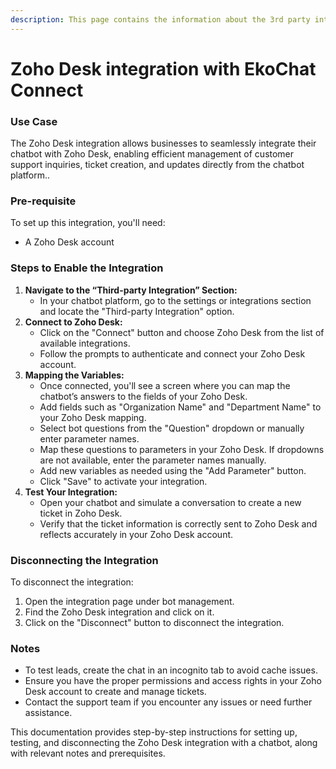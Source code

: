 ```yaml
---
description: This page contains the information about the 3rd party integrations.
---
```


# Zoho Desk integration with EkoChat Connect

### Use Case

The Zoho Desk integration allows businesses to seamlessly integrate their chatbot with Zoho Desk, enabling efficient management of customer support inquiries, ticket creation, and updates directly from the chatbot platform..

### Pre-requisite

To set up this integration, you'll need:

* A Zoho Desk account

### Steps to Enable the Integration

1. **Navigate to the “Third-party Integration” Section:**
   * In your chatbot platform, go to the settings or integrations section and locate the "Third-party Integration" option.
2. **Connect to Zoho Desk:**
   * Click on the "Connect" button and choose Zoho Desk from the list of available integrations.
   * Follow the prompts to authenticate and connect your Zoho Desk account.
3. **Mapping the Variables:**
   * Once connected, you'll see a screen where you can map the chatbot’s answers to the fields of your Zoho Desk.
   * Add fields such as "Organization Name" and "Department Name" to your Zoho Desk mapping.
   * Select bot questions from the "Question" dropdown or manually enter parameter names.
   * Map these questions to parameters in your Zoho Desk. If dropdowns are not available, enter the parameter names manually.
   * Add new variables as needed using the "Add Parameter" button.
   * Click "Save" to activate your integration.
4. **Test Your Integration:**
   * Open your chatbot and simulate a conversation to create a new ticket in Zoho Desk.
   * Verify that the ticket information is correctly sent to Zoho Desk and reflects accurately in your Zoho Desk account.

### Disconnecting the Integration

To disconnect the integration:

1. Open the integration page under bot management.
2. Find the Zoho Desk integration and click on it.
3. Click on the "Disconnect" button to disconnect the integration.

### Notes

* To test leads, create the chat in an incognito tab to avoid cache issues.
* Ensure you have the proper permissions and access rights in your Zoho Desk account to create and manage tickets.
* Contact the support team if you encounter any issues or need further assistance.

This documentation provides step-by-step instructions for setting up, testing, and disconnecting the Zoho Desk integration with a chatbot, along with relevant notes and prerequisites.
